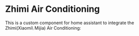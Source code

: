 # Zhimi Air Conditioning

This is a custom component for home assistant to integrate the Zhimi(Xiaomi\ Mijia) Air Conditioning:
